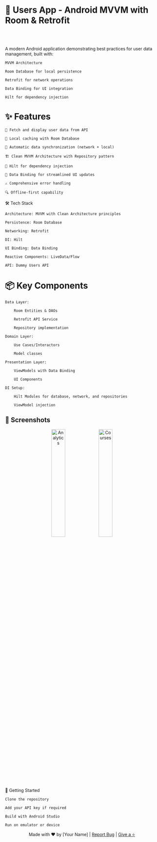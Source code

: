 # 👥 Users App - Android MVVM with Room & Retrofit
<br><br>

A modern Android application demonstrating best practices for user data management, built with:

    MVVM Architecture

    Room Database for local persistence

    Retrofit for network operations

    Data Binding for UI integration

    Hilt for dependency injection

# ✨ Features

    📱 Fetch and display user data from API

    💾 Local caching with Room Database

    🔄 Automatic data synchronization (network + local)

    🏗️ Clean MVVM Architecture with Repository pattern

    🧩 Hilt for dependency injection

    🎨 Data Binding for streamlined UI updates

    ⚠️ Comprehensive error handling

    🔍 Offline-first capability

🛠️ Tech Stack

    Architecture: MVVM with Clean Architecture principles

    Persistence: Room Database

    Networking: Retrofit

    DI: Hilt

    UI Binding: Data Binding

    Reactive Components: LiveData/Flow

    API: Dummy Users API

# 📦 Key Components

    Data Layer:

        Room Entities & DAOs

        Retrofit API Service

        Repository implementation

    Domain Layer:

        Use Cases/Interactors

        Model classes

    Presentation Layer:

        ViewModels with Data Binding

        UI Components

    DI Setup:

        Hilt Modules for database, network, and repositories

        ViewModel injection

## 📸 Screenshots
<div align="center"> 
  <img src="https://drive.google.com/uc?export=view&id=1qSCNTa2-bdqqgIaA5xZN3deX2ubHqitS" width="30%" alt="Analytics">
  <img src="https://drive.google.com/uc?export=view&id=1w4Nr91oa7gc_ZRgw75zRAcDjy_T1816O" width="30%" alt="Courses"> </div>
🚀 Getting Started

    Clone the repository

    Add your API key if required

    Build with Android Studio

    Run on emulator or device

<p align="center"> Made with ❤️ by [Your Name] | <a href="#">Report Bug</a> | <a href="#">Give a ⭐</a> </p>
